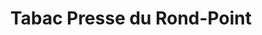 ---
title: "Tabac Presse du Rond-Point"
url: /sommieres/tabac-presse-du-rond-point/
shop: marchand de journaux
---